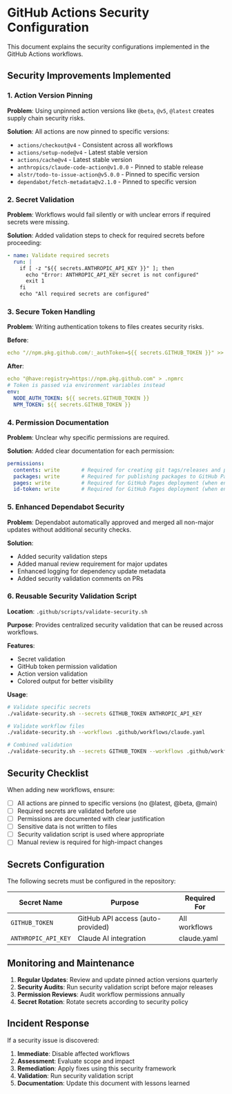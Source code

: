 # GitHub Actions Security Configuration

This document explains the security configurations implemented in the GitHub Actions workflows.

## Security Improvements Implemented

### 1. Action Version Pinning

**Problem**: Using unpinned action versions like `@beta`, `@v5`, `@latest` creates supply chain security risks.

**Solution**: All actions are now pinned to specific versions:
- `actions/checkout@v4` - Consistent across all workflows
- `actions/setup-node@v4` - Latest stable version
- `actions/cache@v4` - Latest stable version
- `anthropics/claude-code-action@v1.0.0` - Pinned to stable release
- `alstr/todo-to-issue-action@v5.0.0` - Pinned to specific version
- `dependabot/fetch-metadata@v2.1.0` - Pinned to specific version

### 2. Secret Validation

**Problem**: Workflows would fail silently or with unclear errors if required secrets were missing.

**Solution**: Added validation steps to check for required secrets before proceeding:

```yaml
- name: Validate required secrets
  run: |
    if [ -z "${{ secrets.ANTHROPIC_API_KEY }}" ]; then
      echo "Error: ANTHROPIC_API_KEY secret is not configured"
      exit 1
    fi
    echo "All required secrets are configured"
```

### 3. Secure Token Handling

**Problem**: Writing authentication tokens to files creates security risks.

**Before**:
```yaml
echo "//npm.pkg.github.com/:_authToken=${{ secrets.GITHUB_TOKEN }}" >> .npmrc
```

**After**:
```yaml
echo "@have:registry=https://npm.pkg.github.com" > .npmrc
# Token is passed via environment variables instead
env:
  NODE_AUTH_TOKEN: ${{ secrets.GITHUB_TOKEN }}
  NPM_TOKEN: ${{ secrets.GITHUB_TOKEN }}
```

### 4. Permission Documentation

**Problem**: Unclear why specific permissions are required.

**Solution**: Added clear documentation for each permission:

```yaml
permissions:
  contents: write       # Required for creating git tags/releases and pushing commits
  packages: write       # Required for publishing packages to GitHub Packages
  pages: write          # Required for GitHub Pages deployment (when enabled)
  id-token: write       # Required for GitHub Pages deployment (when enabled)
```

### 5. Enhanced Dependabot Security

**Problem**: Dependabot automatically approved and merged all non-major updates without additional security checks.

**Solution**: 
- Added security validation steps
- Added manual review requirement for major updates
- Enhanced logging for dependency update metadata
- Added security validation comments on PRs

### 6. Reusable Security Validation Script

**Location**: `.github/scripts/validate-security.sh`

**Purpose**: Provides centralized security validation that can be reused across workflows.

**Features**:
- Secret validation
- GitHub token permission validation
- Action version validation
- Colored output for better visibility

**Usage**:
```bash
# Validate specific secrets
./validate-security.sh --secrets GITHUB_TOKEN ANTHROPIC_API_KEY

# Validate workflow files
./validate-security.sh --workflows .github/workflows/claude.yaml

# Combined validation
./validate-security.sh --secrets GITHUB_TOKEN --workflows .github/workflows/claude.yaml
```

## Security Checklist

When adding new workflows, ensure:

- [ ] All actions are pinned to specific versions (no @latest, @beta, @main)
- [ ] Required secrets are validated before use
- [ ] Permissions are documented with clear justification
- [ ] Sensitive data is not written to files
- [ ] Security validation script is used where appropriate
- [ ] Manual review is required for high-impact changes

## Secrets Configuration

The following secrets must be configured in the repository:

| Secret Name | Purpose | Required For |
|-------------|---------|--------------|
| `GITHUB_TOKEN` | GitHub API access (auto-provided) | All workflows |
| `ANTHROPIC_API_KEY` | Claude AI integration | claude.yaml |

## Monitoring and Maintenance

1. **Regular Updates**: Review and update pinned action versions quarterly
2. **Security Audits**: Run security validation script before major releases
3. **Permission Reviews**: Audit workflow permissions annually
4. **Secret Rotation**: Rotate secrets according to security policy

## Incident Response

If a security issue is discovered:

1. **Immediate**: Disable affected workflows
2. **Assessment**: Evaluate scope and impact
3. **Remediation**: Apply fixes using this security framework
4. **Validation**: Run security validation script
5. **Documentation**: Update this document with lessons learned